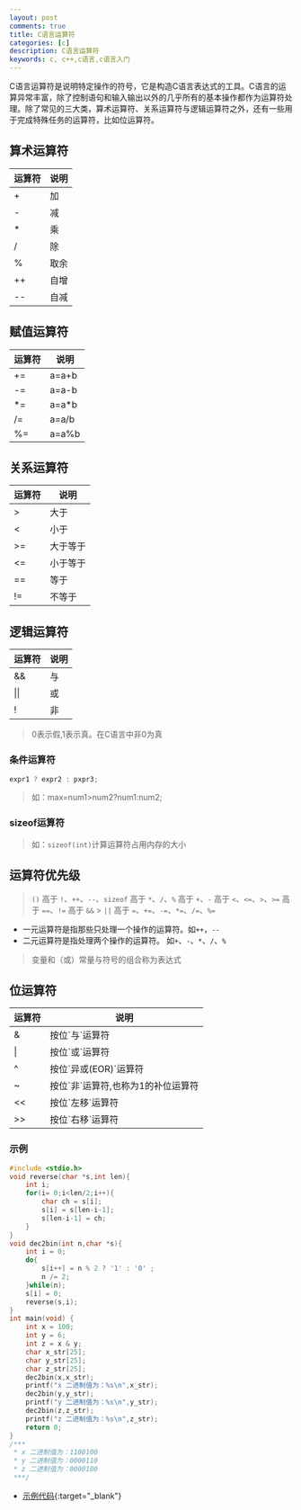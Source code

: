 ```yaml
---
layout: post
comments: true
title: C语言运算符
categories: [c]
description: C语言运算符
keywords: c, c++,c语言,c语言入门
---
```


C语言运算符是说明特定操作的符号，它是构造C语言表达式的工具。C语言的运算异常丰富，除了控制语句和输入输出以外的几乎所有的基本操作都作为运算符处理。除了常见的三大类，算术运算符、关系运算符与逻辑运算符之外，还有一些用于完成特殊任务的运算符，比如位运算符。

## 算术运算符
<table>
	<thead>
		<tr>
			<th>运算符</th>
			<th>说明</th>
		</tr>
	</thead>
	<tbody>
		<tr>
			<td>+</td>
			<td>加</td>
		</tr>
		<tr>
			<td>-</td>
			<td>减</td>
		</tr>
		<tr>
			<td>*</td>
			<td>乘</td>
		</tr>
		<tr>
			<td>/</td>
			<td>除</td>
		</tr>
		<tr>
			<td>%</td>
			<td>取余</td>
		</tr>
		<tr>
			<td>++</td>
			<td>自增</td>
		</tr>
		<tr>
			<td>--</td>
			<td>自减</td>
		</tr>
	</tbody>
</table>

## 赋值运算符

<table>
	<thead>
		<tr>
			<th>运算符</th>
			<th>说明</th>
		</tr>
	</thead>
	<tbody>
		<tr>
			<td>+=</td>
			<td>a=a+b</td>
		</tr>
		<tr>
			<td>-=</td>
			<td>a=a-b</td>
		</tr>
		<tr>
			<td>*=</td>
			<td>a=a*b</td>
		</tr>
		<tr>
			<td>/=</td>
			<td>a=a/b</td>
		</tr>
		<tr>
			<td>%=</td>
			<td>a=a%b</td>
		</tr>
	</tbody>
</table>

## 关系运算符

<table>
	<thead>
		<tr>
			<th>运算符</th>
			<th>说明</th>
		</tr>
	</thead>
	<tbody>
		<tr>
			<td>></td>
			<td>大于</td>
		</tr>
		<tr>
			<td><</td>
			<td>小于</td>
		</tr>
		<tr>
			<td>>=</td>
			<td>大于等于</td>
		</tr>
		<tr>
			<td><=</td>
			<td>小于等于</td>
		</tr>
		<tr>
			<td>==</td>
			<td>等于</td>
		</tr>
		<tr>
			<td>!=</td>
			<td>不等于</td>
		</tr>
	</tbody>
</table>

## 逻辑运算符

<table>
	<thead>
		<tr>
			<th>运算符</th>
			<th>说明</th>
		</tr>
	</thead>
	<tbody>
		<tr>
			<td>&&</td>
			<td>与</td>
		</tr>
		<tr>
			<td>||</td>
			<td>或</td>
		</tr>
		<tr>
			<td>!</td>
			<td>非</td>
		</tr>
	</tbody>
</table>

> 0表示假,1表示真。在C语言中非0为真

### 条件运算符

```c
expr1 ? expr2 : pxpr3;
```

> 如：max=num1>num2?num1:num2;

### sizeof运算符

> 如：`sizeof(int)`计算运算符占用内存的大小

## 运算符优先级

> `()` 高于 `!`、`++`、`--`、`sizeof` 高于 `*`、`/`、`%` 高于 `+`、`-` 高于 `<`、`<=`、`>`、`>=` 高于 `==`、`!=` 高于 `&&` > `||` 高于 `=`、`+=`、`-=`、`*=`、`/=`、`%=`

- 一元运算符是指那些只处理一个操作的运算符。如`++`，`--`
- 二元运算符是指处理两个操作的运算符。	如`+`、`-`、`*`、`/`、`%`

> 变量和（或）常量与符号的组合称为表达式

## 位运算符

<table>
	<thead>
		<tr>
			<th>运算符</th>
			<th>说明</th>
		</tr>
	</thead>
	<tbody>
		<tr>
			<td>&</td>
			<td>按位`与`运算符</td>
		</tr>
		<tr>
			<td>|</td>
			<td>按位`或`运算符</td>
		</tr>
		<tr>
			<td>^</td>
			<td>按位`异或(EOR)`运算符</td>
		</tr>
		<tr>
			<td>~</td>
			<td>按位`非`运算符,也称为1的补位运算符</td>
		</tr>
		<tr>
			<td><<</td>
			<td>按位`左移`运算符</td>
		</tr>
		<tr>
			<td>>></td>
			<td>按位`右移`运算符</td>
		</tr>
	</tbody>
</table>

### 示例

```c
#include <stdio.h>
void reverse(char *s,int len){
    int i;
    for(i= 0;i<len/2;i++){
        char ch = s[i];
        s[i] = s[len-i-1];
        s[len-i-1] = ch;
    }
}
void dec2bin(int n,char *s){
    int i = 0;
    do{
        s[i++] = n % 2 ? '1' : '0' ;
        n /= 2;
    }while(n);
    s[i] = 0;
    reverse(s,i);
}
int main(void) {
    int x = 100;
    int y = 6;
    int z = x & y;
    char x_str[25];
    char y_str[25];
    char z_str[25];
    dec2bin(x,x_str);
    printf("x 二进制值为：%s\n",x_str);
    dec2bin(y,y_str);
    printf("y 二进制值为：%s\n",y_str);
    dec2bin(z,z_str);
    printf("z 二进制值为：%s\n",z_str);
    return 0;
}
/***
 * x 二进制值为：1100100
 * y 二进制值为：0000110
 * z 二进制值为：0000100
 ***/
```

- [示例代码](https://github.com/2898117012/c-lang-demo/tree/master/operator){:target="_blank"}
